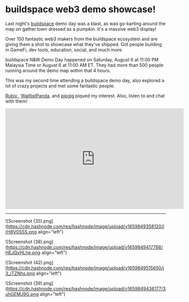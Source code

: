 # buildspace web3 demo showcase!

Last night's [buildspace](https://buildspace.so/projects) demo day was a blast, as was go-karting around the map on gather.town dressed as a pumpkin. It's a massive web3 display!

Over 150 fantastic web3 makers from the buildspace ecosystem and are giving them a shot to showcase what they've shipped. Got people building in GameFi, dev tools, education, social, and much more.

buildspace N&W Demo Day happened on Saturday, August 6 at 11:00 PM Malaysia Time or August 6 at 11:00 AM ET. They had more than 500 people running around the demo map within that 4 hours.

This was my second time attending a buildspace demo day, also explored a lot of crazy projects and met some fantastic people.

[Rubix ](http://rubix.bunsamosa.org), [WaitlistPanda](https://www.waitlistpanda.com/), and [pipgig](https://pipgig.com/signin) piqued my interest. Also, listen to and chat with them!

<iframe width="560" height="315" src="https://www.youtube.com/embed/QtCNRO5kh3U" title="YouTube video player" frameborder="0" allow="accelerometer; autoplay; clipboard-write; encrypted-media; gyroscope; picture-in-picture" allowfullscreen></iframe>

---

![Screenshot (35).png](https://cdn.hashnode.com/res/hashnode/image/upload/v1659849358120/lrH8V0S5S.png align="left")

![Screenshot (38).png](https://cdn.hashnode.com/res/hashnode/image/upload/v1659849417788/HEJQvHLhe.png align="left")

![Screenshot (42).png](https://cdn.hashnode.com/res/hashnode/image/upload/v1659849515650/j3_iTZNhs.png align="left")

![Screenshot (39).png](https://cdn.hashnode.com/res/hashnode/image/upload/v1659849436177/3uhGEMJ9G.png align="left")